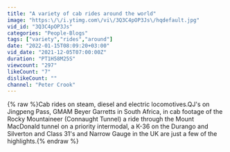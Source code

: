 ```yaml
---
title: "A variety of cab rides around the world"
image: "https:\/\/i.ytimg.com\/vi\/3Q3C4pOP3Js\/hqdefault.jpg"
vid_id: "3Q3C4pOP3Js"
categories: "People-Blogs"
tags: ["variety","rides","around"]
date: "2022-01-15T08:09:20+03:00"
vid_date: "2021-12-05T07:00:00Z"
duration: "PT1H58M25S"
viewcount: "297"
likeCount: "7"
dislikeCount: ""
channel: "Peter Crook"
---
```

{% raw %}Cab rides on steam, diesel and electric locomotives.QJ's on Jingpeng Pass, GMAM Beyer Garretts in South Africa, in cab footage of the Rocky Mountaineer (Connaught Tunnel) a ride through the Mount MacDonald tunnel on a priority intermodal, a K-36 on the Durango and Silverton and Class 31's and Narrow Gauge in the UK are just a few of the highlights.{% endraw %}
